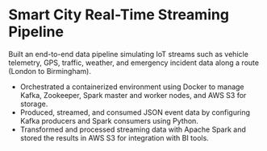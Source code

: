 # Smart City Real-Time Streaming Pipeline

Built an end-to-end data pipeline simulating IoT streams such as vehicle telemetry, GPS, traffic, weather, and emergency incident data along a route (London to Birmingham).

- Orchestrated a containerized environment using Docker to manage Kafka, Zookeeper, Spark master and worker nodes, and AWS S3 for storage.
- Produced, streamed, and consumed JSON event data by configuring Kafka producers and Spark consumers using Python.
- Transformed and processed streaming data with Apache Spark and stored the results in AWS S3 for integration with BI tools.
